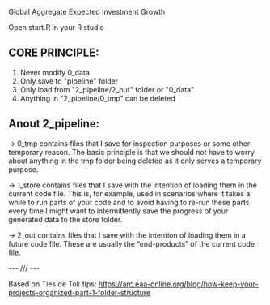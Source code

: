 Global Aggregate Expected Investment Growth


Open start.R in your R studio

CORE PRINCIPLE:
--------------
1. Never modify 0_data
2. Only save to "pipeline" folder
3. Only load from "2_pipeline/2_out" folder or "0_data"
4. Anything in "2_pipeline/0_tmp" can be deleted

Anout 2_pipeline:
----------------
-> 0_tmp contains files that I save for inspection purposes or some other temporary reason. The basic principle is that we should not have to worry about anything in the tmp folder being deleted as it only serves a temporary purpose.

-> 1_store contains files that I save with the intention of loading them in the current code file. This is, for example, used in scenarios where it takes a while to run parts of your code and to avoid having to re-run these parts every time I might want to intermittently save the progress of your generated data to the store folder.

-> 2_out contains files that I save with the intention of loading them in a future code file. These are usually the “end-products” of the current code file.

--- /// ---

Based on Ties de Tok tips: https://arc.eaa-online.org/blog/how-keep-your-projects-organized-part-1-folder-structure

